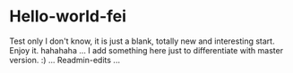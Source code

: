 # Hello-world-fei
Test only
I don't know, it is just a blank, totally new and interesting start. 
Enjoy it. hahahaha
...
I add something here just to differentiate with master version. :)
...
Readmin-edits
...
